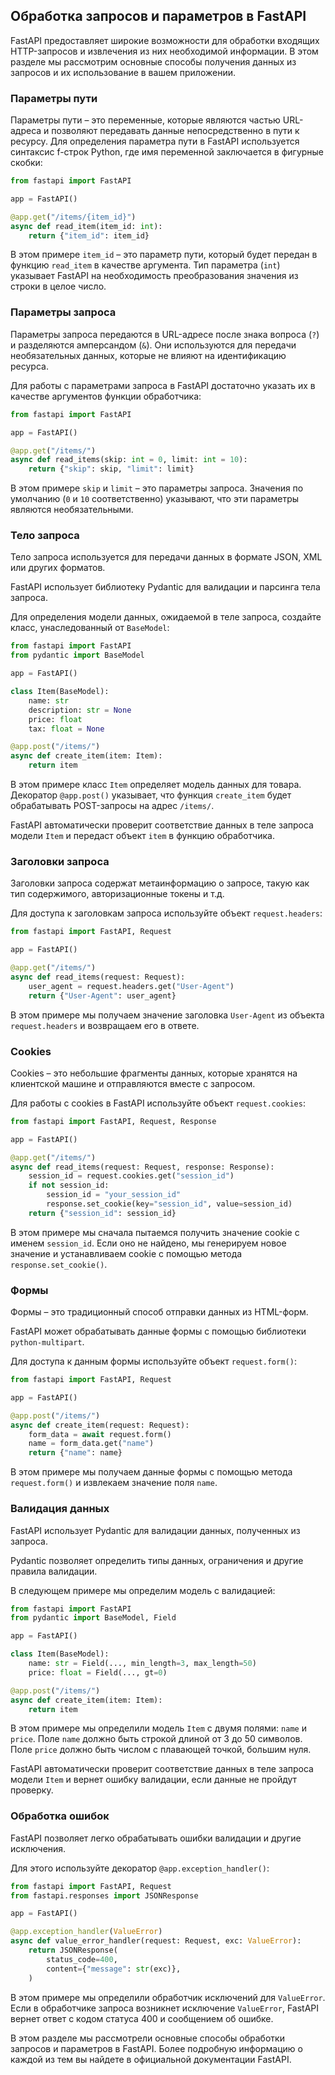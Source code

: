 ## Обработка запросов и параметров в FastAPI

FastAPI предоставляет широкие возможности для обработки входящих HTTP-запросов и извлечения из них необходимой информации. В этом разделе мы рассмотрим основные способы получения данных из запросов и их использование в вашем приложении.

### Параметры пути

Параметры пути – это переменные, которые являются частью URL-адреса и позволяют передавать данные непосредственно в пути к ресурсу. Для определения параметра пути в FastAPI используется синтаксис f-строк Python, где имя переменной заключается в фигурные скобки:

```python
from fastapi import FastAPI

app = FastAPI()

@app.get("/items/{item_id}")
async def read_item(item_id: int):
    return {"item_id": item_id}
```

В этом примере `item_id` – это параметр пути, который будет передан в функцию `read_item` в качестве аргумента. Тип параметра (`int`) указывает FastAPI на необходимость преобразования значения из строки в целое число.

### Параметры запроса

Параметры запроса передаются в URL-адресе после знака вопроса (`?`) и разделяются амперсандом (`&`). Они используются для передачи необязательных данных, которые не влияют на идентификацию ресурса. 

Для работы с параметрами запроса в FastAPI достаточно указать их в качестве аргументов функции обработчика:

```python
from fastapi import FastAPI

app = FastAPI()

@app.get("/items/")
async def read_items(skip: int = 0, limit: int = 10):
    return {"skip": skip, "limit": limit}
```

В этом примере `skip` и `limit` – это параметры запроса. 
Значения по умолчанию (`0` и `10` соответственно) указывают, что эти параметры являются необязательными.

### Тело запроса

Тело запроса используется для передачи данных в формате JSON, XML или других форматов. 

FastAPI использует библиотеку Pydantic для валидации и парсинга тела запроса. 

Для определения модели данных, ожидаемой в теле запроса, создайте класс, унаследованный от `BaseModel`:

```python
from fastapi import FastAPI
from pydantic import BaseModel

app = FastAPI()

class Item(BaseModel):
    name: str
    description: str = None
    price: float
    tax: float = None

@app.post("/items/")
async def create_item(item: Item):
    return item
```

В этом примере класс `Item` определяет модель данных для товара. 
Декоратор `@app.post()` указывает, что функция `create_item` будет обрабатывать POST-запросы на адрес `/items/`. 

FastAPI автоматически проверит соответствие данных в теле запроса модели `Item` и передаст объект `item` в функцию обработчика.

### Заголовки запроса

Заголовки запроса содержат метаинформацию о запросе, такую как тип содержимого, авторизационные токены и т.д.

Для доступа к заголовкам запроса используйте объект `request.headers`:

```python
from fastapi import FastAPI, Request

app = FastAPI()

@app.get("/items/")
async def read_items(request: Request):
    user_agent = request.headers.get("User-Agent")
    return {"User-Agent": user_agent}
```

В этом примере мы получаем значение заголовка `User-Agent` из объекта `request.headers` и возвращаем его в ответе.

### Cookies

Cookies – это небольшие фрагменты данных, которые хранятся на клиентской машине и отправляются вместе с запросом. 

Для работы с cookies в FastAPI используйте объект `request.cookies`:

```python
from fastapi import FastAPI, Request, Response

app = FastAPI()

@app.get("/items/")
async def read_items(request: Request, response: Response):
    session_id = request.cookies.get("session_id")
    if not session_id:
        session_id = "your_session_id"
        response.set_cookie(key="session_id", value=session_id)
    return {"session_id": session_id}
```

В этом примере мы сначала пытаемся получить значение cookie с именем `session_id`. 
Если оно не найдено, мы генерируем новое значение и устанавливаем cookie с помощью метода `response.set_cookie()`.

### Формы

Формы – это традиционный способ отправки данных из HTML-форм. 

FastAPI может обрабатывать данные формы с помощью библиотеки `python-multipart`. 

Для доступа к данным формы используйте объект `request.form()`:

```python
from fastapi import FastAPI, Request

app = FastAPI()

@app.post("/items/")
async def create_item(request: Request):
    form_data = await request.form()
    name = form_data.get("name")
    return {"name": name}
```

В этом примере мы получаем данные формы с помощью метода `request.form()` и извлекаем значение поля `name`.

### Валидация данных

FastAPI использует Pydantic для валидации данных, полученных из запроса. 

Pydantic позволяет определить типы данных, ограничения и другие правила валидации.

В следующем примере мы определим модель с валидацией:

```python
from fastapi import FastAPI
from pydantic import BaseModel, Field

app = FastAPI()

class Item(BaseModel):
    name: str = Field(..., min_length=3, max_length=50)
    price: float = Field(..., gt=0)

@app.post("/items/")
async def create_item(item: Item):
    return item
```

В этом примере мы определили модель `Item` с двумя полями: `name` и `price`. 
Поле `name` должно быть строкой длиной от 3 до 50 символов. 
Поле `price` должно быть числом с плавающей точкой, большим нуля.

FastAPI автоматически проверит соответствие данных в теле запроса модели `Item` и вернет ошибку валидации, если данные не пройдут проверку.

### Обработка ошибок

FastAPI позволяет легко обрабатывать ошибки валидации и другие исключения. 

Для этого используйте декоратор `@app.exception_handler()`:

```python
from fastapi import FastAPI, Request
from fastapi.responses import JSONResponse

app = FastAPI()

@app.exception_handler(ValueError)
async def value_error_handler(request: Request, exc: ValueError):
    return JSONResponse(
        status_code=400,
        content={"message": str(exc)},
    )
```

В этом примере мы определили обработчик исключений для `ValueError`. 
Если в обработчике запроса возникнет исключение `ValueError`, FastAPI вернет ответ с кодом статуса 400 и сообщением об ошибке.

В этом разделе мы рассмотрели основные способы обработки запросов и параметров в FastAPI. 
Более подробную информацию о каждой из тем вы найдете в официальной документации FastAPI.
